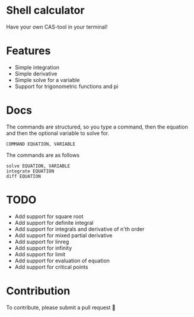 # Shell calculator
Have your own CAS-tool in your terminal!

# Features
- Simple integration
- Simple derivative
- Simple solve for a variable
- Support for trigonometric functions and pi

# Docs
The commands are structured, so you type a command, then the equation and then the optional variable to solve for.

```
COMMAND EQUATION, VARIABLE
```

The commands are as follows

```
solve EQUATION, VARIABLE
integrate EQUATION
diff EQUATION
```

# TODO
- Add support for square root
- Add support for definite integral
- Add support for integrals and derivative of n'th order
- Add support for mixed partial derivative
- Add support for linreg
- Add support for infinity
- Add support for limit
- Add support for evaluation of equation
- Add support for critical points

# Contribution
To contribute, please submit a pull request 👏